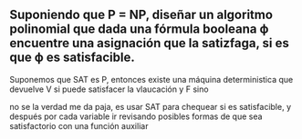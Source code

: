 ## Suponiendo que P = NP, diseñar un algoritmo polinomial que dada una fórmula booleana ϕ encuentre una asignación que la satizfaga, si es que ϕ es satisfacible.

Suponemos que SAT es P, entonces existe una máquina deterministica que devuelve V si puede satisfacer la vlaucación y F sino

no se la verdad me da paja, es usar SAT para chequear si es satisfacible, y después por cada variable ir revisando posibles formas de que sea satisfactorio con una función auxiliar
